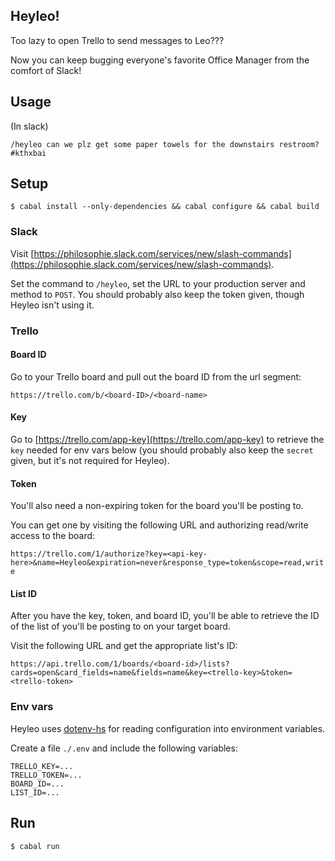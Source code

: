 Heyleo!
-------

Too lazy to open Trello to send messages to Leo???

Now you can keep bugging everyone's favorite Office Manager from the
comfort of Slack!

## Usage
(In slack)
```
/heyleo can we plz get some paper towels for the downstairs restroom? #kthxbai
```

## Setup

```
$ cabal install --only-dependencies && cabal configure && cabal build
```

### Slack

Visit [https://philosophie.slack.com/services/new/slash-commands](https://philosophie.slack.com/services/new/slash-commands).

Set the command to `/heyleo`, set the URL to your production server and method to `POST`. You should probably also keep the token given, though Heyleo isn't using it.

### Trello

#### Board ID

Go to your Trello board and pull out the board ID from the url segment:

`https://trello.com/b/<board-ID>/<board-name>`

#### Key

Go to [https://trello.com/app-key](https://trello.com/app-key) to retrieve the `key` needed for env vars below (you should probably also keep the `secret` given, but it's not required for Heyleo).

#### Token

You'll also need a non-expiring token for the board you'll be posting to.

You can get one by visiting the following URL and
authorizing read/write access to the board:

`https://trello.com/1/authorize?key=<api-key-here>&name=Heyleo&expiration=never&response_type=token&scope=read,write`

#### List ID

After you have the key, token, and board ID, you'll be able to retrieve the ID of the list of you'll be posting to on your target board.

Visit the following URL and get the appropriate list's ID:

`https://api.trello.com/1/boards/<board-id>/lists?cards=open&card_fields=name&fields=name&key=<trello-key>&token=<trello-token>`

### Env vars

Heyleo uses [dotenv-hs](https://github.com/stackbuilders/dotenv-hs) for reading
configuration into environment variables.

Create a file `./.env` and include the following variables:

```
TRELLO_KEY=...
TRELLO_TOKEN=...
BOARD_ID=...
LIST_ID=...
```

## Run

```
$ cabal run
```
